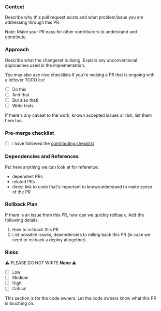 ### Context

Describe why this pull request exists and what problem/issue you are addressing through this PR.

Note: Make your PR easy for other contributors to understand and contribute.


### Approach

Describe what the changeset is doing. Explain any unconventional approaches used in the implementation.

You may also use nice checklists if you're making a PR that is ongoing with a leftover TODO list:
- [ ] Do this
- [ ] And that
- [ ] But also that!
- [ ] Write tests

If there's any caveat to the work, known accepted issues or risk, list them here too.


### Pre-merge checklist
- [ ] I have followed the [contributing checklist](https://github.com/xbowery/president_gu_bot/blob/main/.github/CONTRIBUTING.md)


### Dependencies and References

Put here anything we can look at for reference:
* dependent PRs
* related PRs
* direct link to code that's important to know/understand to make sense of the PR


### Rollback Plan
If there is an issue from this PR, how can we quickly rollback. Add the following details:
1. How to rollback this PR
2. List possible issues, dependencies to rolling back this PR (in case we need to rollback a deploy altogether).


### Risks

:warning: PLEASE DO NOT WRITE **None** :warning:

- [ ] Low
- [ ] Medium
- [ ] High
- [ ] Critical

This section is for the code owners. Let the code owners know what this PR is touching on.
